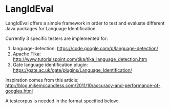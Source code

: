 # LangIdEval
LangIdEval offers a simple framework in order to test and evaluate different Java packages for Language Identification.

Currently 3 specific testers are implemented for: 
1. language-detection: https://code.google.com/p/language-detection/
2. Apache Tika: http://www.tutorialspoint.com/tika/tika_language_detection.htm
3. Gate language identification plugin: https://gate.ac.uk/gate/plugins/Language_Identification/

Inspiration comes from this article:
http://blog.mikemccandless.com/2011/10/accuracy-and-performance-of-googles.html

A testcorpus is needed in the format specified below:

